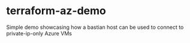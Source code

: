 # terraform-az-demo

Simple demo showcasing how a bastian host can be used to connect to private-ip-only Azure VMs